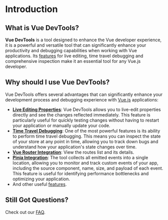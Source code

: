 # Introduction

## What is Vue DevTools?

**Vue DevTools** is a tool designed to enhance the Vue developer experience, it is a powerful and versatile tool that can significantly enhance your productivity and debugging capabilities when working with Vue applications. Its [features](/getting-started/features) for live editing, time travel debugging and comprehensive inspection make it an essential tool for any Vue.js developer.

## Why should I use Vue DevTools?

Vue DevTools offers several advantages that can significantly enhance your development process and debugging experience with [Vue.js](https://vuejs.org/) applications:

- [**Live Editing Properties**](/getting-started/features#components): Vue DevTools allows you to live-edit properties directly and see the changes reflected immediately. This feature is particularly useful for quickly testing changes without having to restart your application or manually update your code.
- [**Time Travel Debugging**](/getting-started/features#timeline): One of the most powerful features is its ability to perform time travel debugging. This means you can inspect the state of your store at any point in time, allowing you to track down bugs and understand how your application's state changes over time.
- [**Vue Router Integration**](/getting-started/features#router): View the routes list and its details.
- [**Pinia Integration**](/getting-started/features#pinia): The tool collects all emitted events into a single location, allowing you to monitor and track custom events of your app, including the source component, name, size, and payload of each event. This feature is useful for identifying performance bottlenecks and optimizing your application.
- And other useful [features](/getting-started/features).

## Still Got Questions?

Check out our [FAQ](/help/faq).
